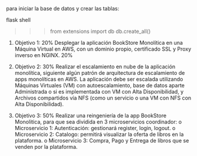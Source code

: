 para iniciar la base de datos y crear las tablas:

flask shell
>>> from extensions import db
>>> db.create_all()




1. Objetivo 1: 20% Desplegar la aplicación BookStore Monolítica en una Máquina Virtual en AWS, con
un dominio propio, certificado SSL y Proxy inverso en NGINX. 20%




2. Objetivo 2: 30% Realizar el escalamiento en nube de la aplicación monolítica, siguiente algún patrón
de arquitectura de escalamiento de apps monolíticas en AWS. La aplicación debe ser escalada
utilizando Máquinas Virtuales (VM) con autoescalamiento, base de datos aparte Administrada o si
es implementada con VM con Alta Disponibilidad, y Archivos compartidos vía NFS (como un servicio
o una VM con NFS con Alta Disponibilidad).



3. Objetivo 3: 50% Realizar una reingeniería de la app BookStore Monolitica, para que sea dividida en
3 microservicios coordinador:
o Microservicio 1: Autenticación: gestionará register, login, logout.
o Microservicio 2: Catalogo: permitirá visualizar la oferta de libros en la plataforma.
o Microservicio 3: Compra, Pago y Entrega de libros que se venden por la plataforma.


